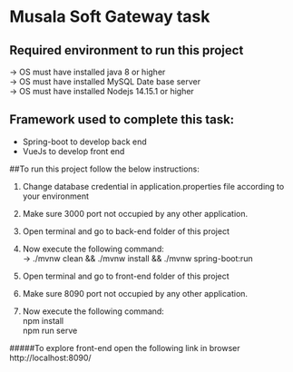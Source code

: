 # Musala Soft Gateway task
## Required environment to run this project
&#8594; OS must have installed java 8 or higher <br />
&#8594; OS must have installed MySQL Date base server <br />
&#8594; OS must have installed Nodejs 14.15.1 or higher

## Framework used to complete this task:
* Spring-boot to develop back end
* VueJs to develop front end

##To run this project follow the below instructions:
1. Change database credential in application.properties file according to your environment
2. Make sure 3000 port not occupied by any other application.

3. Open terminal and go to back-end folder of this project
7. Now execute the following command: <br />
   &#8594; ./mvnw clean && ./mvnw install && ./mvnw spring-boot:run

8. Open terminal and go to front-end folder of this project
9. Make sure 8090 port not occupied by any other application.
10. Now execute the following command: <br />
    npm install <br />
    npm run serve <br />


#####To explore front-end open the following link in browser
http://localhost:8090/